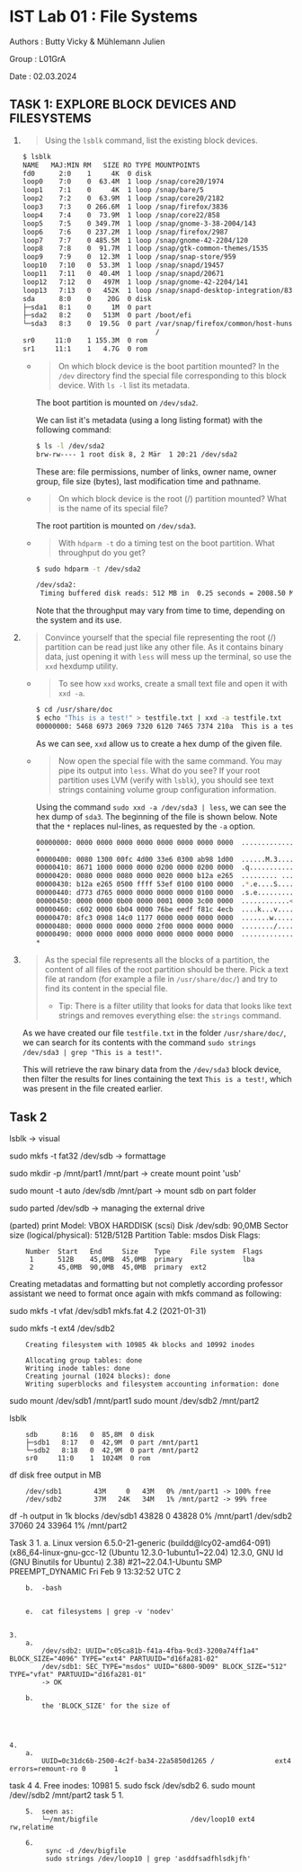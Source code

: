 # IST Lab 01 : File Systems 

Authors : Butty Vicky & Mühlemann Julien

Group : L01GrA

Date : 02.03.2024

## TASK 1: EXPLORE BLOCK DEVICES AND FILESYSTEMS

1. > Using the `lsblk` command, list the existing block devices.

   ```bash
   $ lsblk
   NAME   MAJ:MIN RM   SIZE RO TYPE MOUNTPOINTS
   fd0      2:0    1     4K  0 disk
   loop0    7:0    0  63.4M  1 loop /snap/core20/1974
   loop1    7:1    0     4K  1 loop /snap/bare/5
   loop2    7:2    0  63.9M  1 loop /snap/core20/2182
   loop3    7:3    0 266.6M  1 loop /snap/firefox/3836
   loop4    7:4    0  73.9M  1 loop /snap/core22/858
   loop5    7:5    0 349.7M  1 loop /snap/gnome-3-38-2004/143
   loop6    7:6    0 237.2M  1 loop /snap/firefox/2987
   loop7    7:7    0 485.5M  1 loop /snap/gnome-42-2204/120
   loop8    7:8    0  91.7M  1 loop /snap/gtk-common-themes/1535
   loop9    7:9    0  12.3M  1 loop /snap/snap-store/959
   loop10   7:10   0  53.3M  1 loop /snap/snapd/19457
   loop11   7:11   0  40.4M  1 loop /snap/snapd/20671
   loop12   7:12   0   497M  1 loop /snap/gnome-42-2204/141
   loop13   7:13   0   452K  1 loop /snap/snapd-desktop-integration/83
   sda      8:0    0    20G  0 disk
   ├─sda1   8:1    0     1M  0 part
   ├─sda2   8:2    0   513M  0 part /boot/efi
   └─sda3   8:3    0  19.5G  0 part /var/snap/firefox/common/host-hunspell
                                    /
   sr0     11:0    1 155.3M  0 rom
   sr1     11:1    1   4.7G  0 rom
   ```

   

   - > On which block device is the boot partition mounted? In the `/dev` directory find the special file corresponding to this block device. With `ls -l` list its metadata.

     The boot partition is mounted on `/dev/sda2`.

     We can list it's metadata (using a long listing format) with the following command:

     ```bash
     $ ls -l /dev/sda2
     brw-rw---- 1 root disk 8, 2 Mär  1 20:21 /dev/sda2
     ```

     These are: file permissions, number of links, owner name, owner group, file size (bytes), last modification time and pathname.

     

   - > On which block device is the root (/) partition mounted? What is the name of its special file?

     The root partition is mounted on `/dev/sda3`.

     

   - > With `hdparm -t` do a timing test on the boot partition. What throughput do you get?

     ```bash
     $ sudo hdparm -t /dev/sda2
     
     /dev/sda2:
      Timing buffered disk reads: 512 MB in  0.25 seconds = 2008.50 MB/sec
     ```

     Note that the throughput  may vary from time to time, depending on the system and its use.

   

2. > Convince yourself that the special file representing the root (/) partition can be read just like any other file. As it contains binary data, just opening it with `less` will mess up the terminal, so use the `xxd` hexdump utility.

   - > To see how `xxd` works, create a small text file and open it with `xxd -a`.

     ```bash
     $ cd /usr/share/doc
     $ echo "This is a test!" > testfile.txt | xxd -a testfile.txt
     00000000: 5468 6973 2069 7320 6120 7465 7374 210a  This is a test!.
     ```

     As we can see, `xxd` allow us to create a hex dump of the given file.

     

   - > Now open the special file with the same command. You may pipe its output into `less`. What do you see? If your root partition uses LVM (verify with `lsblk`), you should see text strings containing volume group configuration information.

     Using the command `sudo xxd -a /dev/sda3 | less`, we can see the hex dump of `sda3`. The beginning of the file is shown below. Note that the `*` replaces nul-lines, as requested by the `-a` option.

     ```bash
     00000000: 0000 0000 0000 0000 0000 0000 0000 0000  ................
     *
     00000400: 0080 1300 00fc 4d00 33e6 0300 ab98 1d00  ......M.3.......
     00000410: 8671 1000 0000 0000 0200 0000 0200 0000  .q..............
     00000420: 0080 0000 0080 0000 0020 0000 b12a e265  ......... ...*.e
     00000430: b12a e265 0500 ffff 53ef 0100 0100 0000  .*.e....S.......
     00000440: d773 d765 0000 0000 0000 0000 0100 0000  .s.e............
     00000450: 0000 0000 0b00 0000 0001 0000 3c00 0000  ............<...
     00000460: c602 0000 6b04 0000 76be eedf f81c 4ecb  ....k...v.....N.
     00000470: 8fc3 0908 14c0 1177 0000 0000 0000 0000  .......w........
     00000480: 0000 0000 0000 0000 2f00 0000 0000 0000  ......../.......
     00000490: 0000 0000 0000 0000 0000 0000 0000 0000  ................
     *
     ```

     

3. >  As the special file represents all the blocks of a partition, the content of all files of the root partition should be there. Pick a text file at random (for example a file in `/usr/share/doc/`) and try to find its content in the special file.
   >
   >  - Tip: There is a filter utility that looks for data that looks like text strings and removes everything else: the `strings` command.

   As we have created our file `testfile.txt` in the folder `/usr/share/doc/`, we can search for its contents with the command `sudo strings /dev/sda3 | grep "This is a test!"`.

   This will retrieve the raw binary data from the `/dev/sda3` block device, then filter the results for lines containing the text `This is a test!`, which was present in the file created earlier.



## Task 2


lsblk -> visual

sudo mkfs -t fat32 /dev/sdb -> formattage

sudo mkdir -p /mnt/part1 /mnt/part -> create mount point 'usb'

sudo mount -t auto /dev/sdb /mnt/part -> mount sdb on part folder

sudo parted /dev/sdb -> managing the external drive


(parted) print
		Model: VBOX HARDDISK (scsi)
		Disk /dev/sdb: 90,0MB
		Sector size (logical/physical): 512B/512B
		Partition Table: msdos
		Disk Flags:

		Number  Start   End     Size    Type     File system  Flags
		 1      512B    45,0MB  45,0MB  primary               lba
		 2      45,0MB  90,0MB  45,0MB  primary  ext2
		 

Creating metadatas and formatting but not completly according professor assistant
we need to format once again with mkfs command as following:

sudo mkfs -t vfat /dev/sdb1
		mkfs.fat 4.2 (2021-01-31)

sudo mkfs -t ext4 /dev/sdb2

		Creating filesystem with 10985 4k blocks and 10992 inodes

		Allocating group tables: done
		Writing inode tables: done
		Creating journal (1024 blocks): done
		Writing superblocks and filesystem accounting information: done
		
		
		
		
		
sudo mount /dev/sdb1 /mnt/part1
sudo mount /dev/sdb2 /mnt/part2


lsblk

		sdb      8:16   0  85,8M  0 disk
		├─sdb1   8:17   0  42,9M  0 part /mnt/part1
		└─sdb2   8:18   0  42,9M  0 part /mnt/part2
		sr0     11:0    1  1024M  0 rom



df
		disk free output  in MB
		
		/dev/sdb1        43M     0   43M   0% /mnt/part1 -> 100% free
		/dev/sdb2        37M   24K   34M   1% /mnt/part2 -> 99% free

df -h
		output in 1k blocks
		/dev/sdb1          43828        0     43828   0% /mnt/part1
		/dev/sdb2          37060       24     33964   1% /mnt/part2
		
		
		
Task 3
	1. 
		a. 	 Linux version 6.5.0-21-generic
			(buildd@lcy02-amd64-091)
			(x86_64-linux-gnu-gcc-12 
			(Ubuntu 12.3.0-1ubuntu1~22.04) 
			12.3.0, GNU ld (GNU Binutils for Ubuntu) 2.38) 
			#21~22.04.1-Ubuntu SMP PREEMPT_DYNAMIC Fri Feb  9 13:32:52 UTC 2
		
		b.  -bash
	
	
		e.  cat filesystems | grep -v 'nodev'
	
	
	3. 
		a.
			/dev/sdb2: UUID="c05ca81b-f41a-4fba-9cd3-3200a74ff1a4" BLOCK_SIZE="4096" TYPE="ext4" PARTUUID="d16fa281-02"
			/dev/sdb1: SEC_TYPE="msdos" UUID="6800-9D09" BLOCK_SIZE="512" TYPE="vfat" PARTUUID="d16fa281-01"
			-> OK
		
		b.
			the 'BLOCK_SIZE' for the size of 
	
		
		
		
	4.
		a.
			UUID=0c31dc6b-2500-4c2f-ba34-22a5850d1265 /               ext4    errors=remount-ro 0       1
			
		
task 4
		4.
			Free inodes:              10981
		5.
			sudo fsck /dev/sdb2
		6.
			 sudo mount /dev//sdb2 /mnt/part2
task 5
		1.
			
		5.	seen as:
			└─/mnt/bigfile                       /dev/loop10 ext4       rw,relatime
			
		6.
			 sync -d /dev/bigfile
			 sudo strings /dev/loop10 | grep 'asddfsadfhlsdkjfh'
			
						



